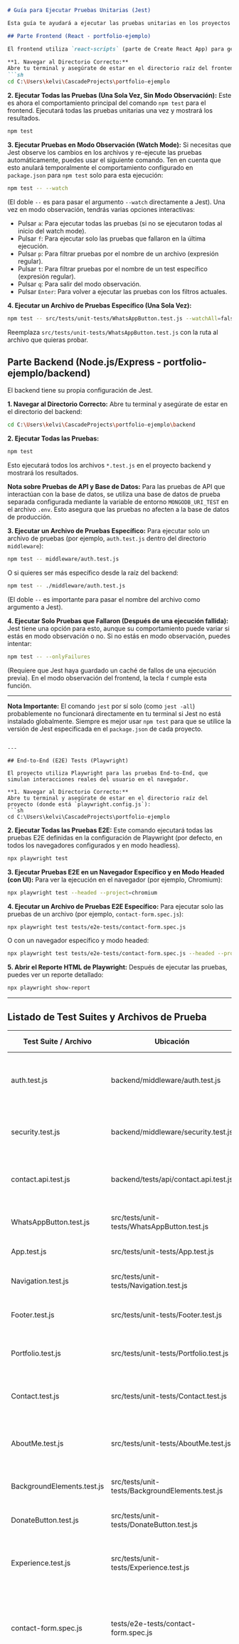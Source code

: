 ```markdown
# Guía para Ejecutar Pruebas Unitarias (Jest)

Esta guía te ayudará a ejecutar las pruebas unitarias en los proyectos de frontend y backend.

## Parte Frontend (React - portfolio-ejemplo)

El frontend utiliza `react-scripts` (parte de Create React App) para gestionar las pruebas con Jest.

**1. Navegar al Directorio Correcto:**
Abre tu terminal y asegúrate de estar en el directorio raíz del frontend:
```sh
cd C:\Users\kelvi\CascadeProjects\portfolio-ejemplo
```

**2. Ejecutar Todas las Pruebas (Una Sola Vez, Sin Modo Observación):**
Este es ahora el comportamiento principal del comando `npm test` para el frontend. Ejecutará todas las pruebas unitarias una vez y mostrará los resultados.
```sh
npm test
```

**3. Ejecutar Pruebas en Modo Observación (Watch Mode):**
Si necesitas que Jest observe los cambios en los archivos y re-ejecute las pruebas automáticamente, puedes usar el siguiente comando. Ten en cuenta que esto anulará temporalmente el comportamiento configurado en `package.json` para `npm test` solo para esta ejecución:
```sh
npm test -- --watch
```
(El doble `--` es para pasar el argumento `--watch` directamente a Jest).
Una vez en modo observación, tendrás varias opciones interactivas:
*   Pulsar `a`: Para ejecutar todas las pruebas (si no se ejecutaron todas al inicio del watch mode).
*   Pulsar `f`: Para ejecutar solo las pruebas que fallaron en la última ejecución.
*   Pulsar `p`: Para filtrar pruebas por el nombre de un archivo (expresión regular).
*   Pulsar `t`: Para filtrar pruebas por el nombre de un test específico (expresión regular).
*   Pulsar `q`: Para salir del modo observación.
*   Pulsar `Enter`: Para volver a ejecutar las pruebas con los filtros actuales.

**4. Ejecutar un Archivo de Pruebas Específico (Una Sola Vez):**
```sh
npm test -- src/tests/unit-tests/WhatsAppButton.test.js --watchAll=false
```
Reemplaza `src/tests/unit-tests/WhatsAppButton.test.js` con la ruta al archivo que quieras probar.

## Parte Backend (Node.js/Express - portfolio-ejemplo/backend)

El backend tiene su propia configuración de Jest.

**1. Navegar al Directorio Correcto:**
Abre tu terminal y asegúrate de estar en el directorio del backend:
```sh
cd C:\Users\kelvi\CascadeProjects\portfolio-ejemplo\backend
```

**2. Ejecutar Todas las Pruebas:**
```sh
npm test
```
Esto ejecutará todos los archivos `*.test.js` en el proyecto backend y mostrará los resultados.

**Nota sobre Pruebas de API y Base de Datos:**
Para las pruebas de API que interactúan con la base de datos, se utiliza una base de datos de prueba separada configurada mediante la variable de entorno `MONGODB_URI_TEST` en el archivo `.env`. Esto asegura que las pruebas no afecten a la base de datos de producción.

**3. Ejecutar un Archivo de Pruebas Específico:**
Para ejecutar solo un archivo de pruebas (por ejemplo, `auth.test.js` dentro del directorio `middleware`):
```sh
npm test -- middleware/auth.test.js
```
O si quieres ser más específico desde la raíz del backend:
```sh
npm test -- ./middleware/auth.test.js
```
(El doble `--` es importante para pasar el nombre del archivo como argumento a Jest).

**4. Ejecutar Solo Pruebas que Fallaron (Después de una ejecución fallida):**
Jest tiene una opción para esto, aunque su comportamiento puede variar si estás en modo observación o no.
Si no estás en modo observación, puedes intentar:
```sh
npm test -- --onlyFailures
```
(Requiere que Jest haya guardado un caché de fallos de una ejecución previa).
En el modo observación del frontend, la tecla `f` cumple esta función.

---

**Nota Importante:**
El comando `jest` por sí solo (como `jest -all`) probablemente no funcionará directamente en tu terminal si Jest no está instalado globalmente. Siempre es mejor usar `npm test` para que se utilice la versión de Jest especificada en el `package.json` de cada proyecto.
```

---

## End-to-End (E2E) Tests (Playwright)

El proyecto utiliza Playwright para las pruebas End-to-End, que simulan interacciones reales del usuario en el navegador.

**1. Navegar al Directorio Correcto:**
Abre tu terminal y asegúrate de estar en el directorio raíz del proyecto (donde está `playwright.config.js`):
```sh
cd C:\Users\kelvi\CascadeProjects\portfolio-ejemplo
```

**2. Ejecutar Todas las Pruebas E2E:**
Este comando ejecutará todas las pruebas E2E definidas en la configuración de Playwright (por defecto, en todos los navegadores configurados y en modo headless).
```sh
npx playwright test
```

**3. Ejecutar Pruebas E2E en un Navegador Específico y en Modo Headed (con UI):**
Para ver la ejecución en el navegador (por ejemplo, Chromium):
```sh
npx playwright test --headed --project=chromium
```

**4. Ejecutar un Archivo de Pruebas E2E Específico:**
Para ejecutar solo las pruebas de un archivo (por ejemplo, `contact-form.spec.js`):
```sh
npx playwright test tests/e2e-tests/contact-form.spec.js
```
O con un navegador específico y modo headed:
```sh
npx playwright test tests/e2e-tests/contact-form.spec.js --headed --project=chromium
```

**5. Abrir el Reporte HTML de Playwright:**
Después de ejecutar las pruebas, puedes ver un reporte detallado:
```sh
npx playwright show-report
```

---

## Listado de Test Suites y Archivos de Prueba

| Test Suite / Archivo           | Ubicación                                 | Tipo      | Escenarios de Prueba (Resumen)                                                                                                                               |
|-------------------------------|-------------------------------------------|-----------|--------------------------------------------------------------------------------------------------------------------------------------------------------------|
| auth.test.js                  | backend/middleware/auth.test.js            | Backend   | - `authenticate`: token (válido/inválido/ausente/formato), usuario (activo/inactivo/no encontrado). (6) <br> - `authorize`: rol (requerido/no), auth (sí/no). (6) |
| security.test.js              | backend/middleware/security.test.js        | Backend   | - `secureHeaders`: config Helmet (prod/dev). (2) <br> - `sanitize`: config MongoSanitize (prod/dev), callback `onSanitize`. (3)                                  |
| contact.api.test.js           | backend/tests/api/contact.api.test.js      | Backend   | Pruebas de API para el endpoint `/api/contact`: envío correcto del formulario (validación de datos, respuesta HTTP 200, guardado en BD). (1)                     |
| WhatsAppButton.test.js        | src/tests/unit-tests/WhatsAppButton.test.js      | Frontend  | Renderizado, `href` (teléfono, mensaje), atributos (`target`, `rel`, `aria-label`), imagen (`src`, `alt`), `className`. (7)                                    |
| App.test.js                   | src/tests/unit-tests/App.test.js                           | Frontend  | Renderizado de logo en header (texto, clases, tags). (1)                                                                                                     |
| Navigation.test.js            | src/tests/unit-tests/Navigation.test.js          | Frontend  | Logo (render, click), enlaces nav (render, click, activo), menú móvil (render, toggle, clase `menu-open`). (7)                                                 |
| Footer.test.js                | src/tests/unit-tests/Footer.test.js              | Frontend  | Renderizado footer, logo, enlaces sociales (hrefs), copyright (año, nombre). (4)                                                                               |
| Portfolio.test.js             | src/tests/unit-tests/Portfolio.test.js           | Frontend  | Renderizado (sección, título), filtros (botones, default, por categoría), detalles proyecto (título, categoría, descripción, enlaces). (5)                   |
| Contact.test.js               | src/tests/unit-tests/Contact.test.js             | Frontend  | Renderizado (campos, info contacto), validación (vacíos, email, teléfono), envío (éxito, error fetch), enlaces sociales. (6)                                    |
| AboutMe.test.js               | src/tests/unit-tests/AboutMe.test.js             | Frontend  | Renderizado (títulos, desc, img), enlace de descarga (atributos), mensaje toast (aparición/desaparición), enlace de contacto, tarjetas de habilidades. (6)         |
| BackgroundElements.test.js    | src/tests/unit-tests/BackgroundElements.test.js  | Frontend  | Renderizado (contenedor, triángulos, grupos de puntos, formas decorativas, líneas). (5)                                                                      |
| DonateButton.test.js          | src/tests/unit-tests/DonateButton.test.js        | Frontend  | Botón flotante, modal (estado, interacción), contenido (PayPal, Stripe), lógica Stripe (montos, submit, errores). (16)                                         |
| Experience.test.js            | src/tests/unit-tests/Experience.test.js          | Frontend  | Renderizado (sección, título, subtítulo), número de trabajos, detalles de cada trabajo (título, empresa, periodo, descripción), resaltado título. (5)             |
| contact-form.spec.js        | tests/e2e-tests/contact-form.spec.js                | E2E       | - Visualización del formulario de contacto y navegación. (1) <br> - Envío exitoso del formulario con datos válidos y verificación del mensaje de éxito. (1) <br> - Verificación de errores de validación: nombre vacío, email vacío, formato de email inválido, mensaje vacío. (4) |
| navigation.spec.js          | tests/e2e-tests/navigation.spec.js                  | E2E       | - Test "should navigate to About Me section when About Me link is clicked": Verifica scroll, URL hash y títulos visibles. (1) <br> - Test "should navigate to Portfolio section when Portfolio link is clicked": Verifica scroll, URL hash y títulos visibles. (1) <br> - Test "should navigate to Experience section when Experience link is clicked": Verifica scroll, URL hash y títulos visibles. (1) <br> - Test "should navigate to Contact Me section when Contact Me link is clicked": Verifica scroll, URL hash y títulos visibles. (1) <br> - Test "should scroll to top when Kelvin QA logo in navbar is clicked": Verifica que al hacer click en el logo se regresa al inicio de la página. (1) |
| about-me.spec.js           | tests/e2e-tests/about-me.spec.js                   | E2E       | - Test "should navigate to Contact Me section when About Me Contact button is clicked": Verifica que al hacer click en el botón Contact me del About Me se navega a la sección de contacto. (1) <br> - Test "should show download toast and initiate CV download": Verifica la descarga del CV y la aparición/desaparición del mensaje toast. (1) |
| experience-section.spec.js | tests/e2e-tests/experience-section.spec.js          | E2E       | - Visualización de la sección de experiencia y su título. (1) <br> - Verificación del número correcto de elementos de experiencia (5). (1) <br> - Verificación de los detalles del primer elemento de experiencia (título, empresa, período, descripción). (1) |

**Notas:**
- Los archivos `auth.test.js` y `security.test.js` cubren middleware del backend.
- El archivo `contact.api.test.js` prueba la API del formulario de contacto.
- Los archivos en `src/components` y `src/` cubren componentes React (frontend).
- Puedes ejecutar un test suite específico usando `npm test -- <ruta/al/archivo.test.js> --watchAll=false`.
- Para las pruebas de API, asegúrate de que `MONGODB_URI_TEST` esté configurado en el archivo `.env`.

